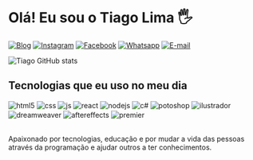#  Olá! Eu sou o Tiago Lima 🖐️

[![Blog](https://img.shields.io/website?label=tiagolima7dev.com&style=for-the-badge&url=https://tiagolima7dev.netlify.app/)](https://tiagolima7dev.netlify.app/)
[![Instagram](https://img.shields.io/badge/Instagram-E4405F?style=for-the-badge&logo=instagram&logoColor=white)](https://www.instagram.com/tiagolimadbvs7/)
[![Facebook](https://img.shields.io/badge/Facebook-1877F2?style=for-the-badge&logo=facebook&logoColor=white)](https://www.facebook.com/tiago.nevesdelima)
[![Whatsapp](https://img.shields.io/badge/WhatsApp-25D366?style=for-the-badge&logo=whatsapp&logoColor=white)](https://api.whatsapp.com/send?phone=5591992806448)
[![E-mail](https://img.shields.io/badge/Gmail-D14836?style=for-the-badge&logo=gmail&logoColor=white
)](https://www.facebook.com/tiago.nevesdelima)

![Tiago GitHub stats](https://github-readme-stats.vercel.app/api?username=tiagoadv7&show_icons=true&theme=dracula&count_private=true)


## Tecnologias que eu uso no meu dia

<div style="display: inline_block">
  <img align="center" alt="html5" src="https://img.shields.io/badge/HTML5-E34F26?style=for-the-badge&logo=html5&logoColor=white" />
  <img align="center" alt="css" src="https://img.shields.io/badge/CSS3-1572B6?style=for-the-badge&logo=css3&logoColor=white" />
  <img align="center" alt="js" src="https://img.shields.io/badge/JavaScript-F7DF1E?style=for-the-badge&logo=javascript&logoColor=black" />
  <img align="center" alt="react" src="https://img.shields.io/badge/React-20232A?style=for-the-badge&logo=react&logoColor=61DAFB" />
  <img align="center" alt="nodejs" src="https://img.shields.io/badge/Node.js-43853D?style=for-the-badge&logo=node.js&logoColor=white" />
  <img align="center" alt="c#" src="https://img.shields.io/badge/C%23-239120?style=for-the-badge&logo=c-sharp&logoColor=white" />
  <img align="center" alt="potoshop" src="https://aleen42.github.io/badges/src/photoshop.svg" />
  <img align="center" alt="ilustrador" src="https://aleen42.github.io/badges/src/illustrator.svg"/>
  <img align="center" alt="dreamweaver" src="https://aleen42.github.io/badges/src/dreamweaver.svg"/>
  <img align="center" alt="aftereffects" src="https://aleen42.github.io/badges/src/after_effects.svg"/>
  <img align="center" alt="premier" src="https://aleen42.github.io/badges/src/premiere.svg"/>
</div><br/>

Apaixonado por tecnologias, educação e por mudar a vida das pessoas através da programação e ajudar outros a ter conhecimentos.
